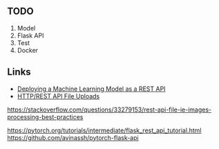 
## TODO

1. Model
2. Flask API
3. Test
4. Docker

## Links

* [Deploying a Machine Learning Model as a REST API](https://towardsdatascience.com/deploying-a-machine-learning-model-as-a-rest-api-4a03b865c166)
* [HTTP/REST API File Uploads](https://philsturgeon.uk/api/2016/01/04/http-rest-api-file-uploads/)

https://stackoverflow.com/questions/33279153/rest-api-file-ie-images-processing-best-practices


https://pytorch.org/tutorials/intermediate/flask_rest_api_tutorial.html
https://github.com/avinassh/pytorch-flask-api